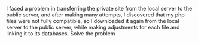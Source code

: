 I faced a problem in transferring the private site from the local server to the public server, and after making many attempts, I discovered that my php files were not fully compatible, so I downloaded it again from the local server to the public server, while making adjustments for each file and linking it to its databases. Solve the problem
